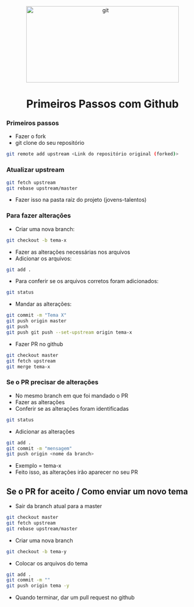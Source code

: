 <p align="center">
  <img src="/imagens/git.png" alt="git" width=400 height=200>
</p>

<h1 align="center">
    Primeiros Passos com Github
</h1>
 


### Primeiros passos
 - Fazer o fork
 - git clone do seu repositório
```bash
git remote add upstream <Link do repositório original (forked)>
```

### Atualizar upstream
```bash
git fetch upstream
git rebase upstream/master
```
 - Fazer isso na pasta raíz do projeto (jovens-talentos)

### Para fazer alterações
 - Criar uma nova branch:
```bash
git checkout -b tema-x
```
 - Fazer as alterações necessárias nos arquivos
 - Adicionar os arquivos:
```bash
git add .
```
 - Para conferir se os arquivos corretos foram adicionados:
```bash
git status
```
 - Mandar as alterações:
```bash
git commit -m "Tema X"
git push origin master
git push 
git push git push --set-upstream origin tema-x
```
 - Fazer PR no github
 ```bash
git checkout master   
git fetch upstream 
git merge tema-x
```

### Se o PR precisar de alterações
 - No mesmo branch em que foi mandado o  PR
 - Fazer as alterações
 - Conferir se as alterações foram identificadas
 ```bash
git status
```
 - Adicionar as alterações
```bash
git add .
git commit -m "mensagem"
git push origin <nome da branch> 
``` 
 - Exemplo <nome da branch> = tema-x
 - Feito isso, as alterações irão aparecer no seu PR

## Se o PR for aceito / Como enviar um novo tema
 - Sair da branch atual para a master
```bash
git checkout master
git fetch upstream
git rebase upstream/master
```
 - Criar uma nova branch
```bash
git checkout -b tema-y
```
 - Colocar os arquivos do tema
```bash
git add .
git commit -m ""
git push origin tema -y
```
 - Quando terminar, dar um pull request no github
